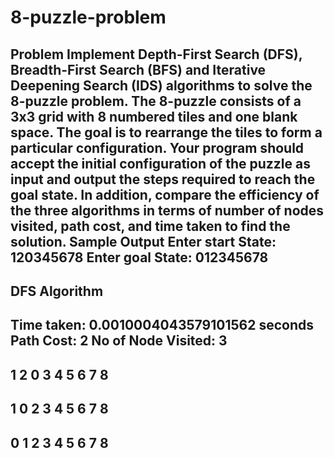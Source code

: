 # 8-puzzle-problem
Problem
Implement Depth-First Search (DFS), Breadth-First Search (BFS) and Iterative Deepening Search (IDS) algorithms to
solve the 8-puzzle problem. The 8-puzzle consists of a 3x3 grid with 8 numbered tiles and one blank space. The
goal is to rearrange the tiles to form a particular configuration. Your program should accept the initial
configuration of the puzzle as input and output the steps required to reach the goal state. In addition, compare
the efficiency of the three algorithms in terms of number of nodes visited, path cost, and time taken to find the
solution.
Sample Output
Enter start State: 120345678
Enter goal State: 012345678
-----------------
DFS Algorithm
-----------------
Time taken: 0.0010004043579101562 seconds
Path Cost: 2
No of Node Visited: 3
-----------------
1 2 0
3 4 5
6 7 8
-----
1 0 2
3 4 5
6 7 8
-----
0 1 2
3 4 5
6 7 8
-----
